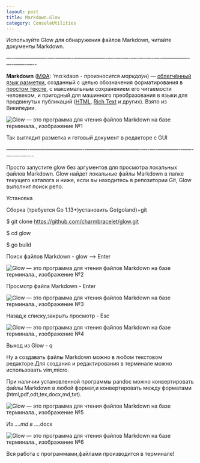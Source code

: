 ```yaml
---
layout: post
title: Markdown.Glow
category: ConsoleUtilities
---
```


Используйте Glow для обнаружения файлов Markdown, читайте документы Markdown.

—-——————-—-———-——————-—-—-—-—-—-—-—-—————-—-——-—--

**Markdown** ([МФА](https://vk.com/away.php?to=https%3A%2F%2Fru.wikipedia.org%2Fwiki%2F%CC%D4%C0&cc_key=): 'mɑːkdaʊn - произносится _маркда́ун_) — [облегчённый язык разметки](https://vk.com/away.php?to=https%3A%2F%2Fru.wikipedia.org%2Fwiki%2F%DF%E7%FB%EA_%F0%E0%E7%EC%E5%F2%EA%E8%23%CE%E1%EB%E5%E3%F7%B8%ED%ED%FB%E5_%FF%E7%FB%EA%E8_%F0%E0%E7%EC%E5%F2%EA%E8&cc_key= "https://ru.wikipedia.org/wiki/Язык_разметки#Облегчённые_языки_разметки"), созданный с целью обозначения форматирования в [простом тексте](https://vk.com/away.php?to=https%3A%2F%2Fru.wikipedia.org%2Fwiki%2F%D2%E5%EA%F1%F2%EE%E2%FB%E5_%E4%E0%ED%ED%FB%E5&cc_key=), с максимальным сохранением его читаемости человеком, и пригодный для машинного преобразования в языки для продвинутых публикаций ([HTML](https://vk.com/away.php?to=https%3A%2F%2Fru.wikipedia.org%2Fwiki%2FHTML&cc_key=), [Rich Text](https://vk.com/away.php?to=https%3A%2F%2Fru.wikipedia.org%2Fwiki%2FRich_Text_Format&cc_key=) и других). Взято из Википедии.

![Glow — это программа для чтения файлов Markdown на базе терминала., изображение №1](https://sun9-32.userapi.com/impg/BOIsmkDG6O-E5J26B3mv7QVjRbJ7SKv3cdTGUQ/55MCCUSH2oo.jpg?size=807x442&quality=95&sign=1b1e36b2afb7dbf9e04c02880112c67b&type=album)

Так выглядит разметка и готовый документ в редакторе с GUI

————-——————————-————-——————-—-—-————-——-—-—-—---

Просто запустите glow без аргументов для просмотра локальных файлов Markdown. Glow найдет локальные файлы Markdown в папке текущего каталога и ниже, если вы находитесь в репозитории Git, Glow выполнит поиск репо.

Установка

Сборка (требуется Go 1.13+)установить Go(goland)+git

$ git clone https://github.com/charmbracelet/glow.git

$ cd glow

$ go build

Поиск файлов Markdown - glow --> Enter

![Glow — это программа для чтения файлов Markdown на базе терминала., изображение №2](https://sun9-77.userapi.com/impg/_NjokjSIYF-h-3vztVPDCqMZg0yIjVmWI-cdmg/-Ppper_4PVY.jpg?size=807x442&quality=95&sign=c8e35586dc5a45dee5d3f702eea56a57&type=album)

Просмотр файла Markdown - Enter

![Glow — это программа для чтения файлов Markdown на базе терминала., изображение №3](https://sun9-15.userapi.com/impg/PWTKR7hjicE15-N5_hrsvNP3hznhSNN1cjRVYA/XjMajzZY5NM.jpg?size=807x442&quality=95&sign=b72bdebb83b6114c028ad5d037a91aa1&type=album)

Назад,к списку,закрыть просмотр - Esc

![Glow — это программа для чтения файлов Markdown на базе терминала., изображение №4](https://sun9-24.userapi.com/impg/T8HXFZW54AwuMuqKT91ezQnmcdF3Epec1_mz1w/LcajZUzAN0Y.jpg?size=807x442&quality=95&sign=7c7f9fe980059e793a2db734afb6cc94&type=album)

Выход из Glow - q

Ну а создавать файлы Markdown можно в любом текстовом редакторе.Для создания и редактирования в терминале можно использовать vim,micro.

При наличии установленной программы pandoc можно конвертировать файлы Markdown в любой формат,и конвертировать между форматами (html,pdf,odt,tex,docx,md,txt).

![Glow — это программа для чтения файлов Markdown на базе терминала., изображение №5](https://sun9-63.userapi.com/impg/fdTnJylhrBSE4neucOPOJ1J8uJ6i3lrB59x_pA/HGQoSUAMlz4.jpg?size=807x444&quality=95&sign=c55c73e78102e440ee073d85595f19f9&type=album)

Из …*.md в …*.docx

![Glow — это программа для чтения файлов Markdown на базе терминала., изображение №6](https://sun9-51.userapi.com/impg/-X_fhOIAQo8n7T4tlkNMelve7tB7fvK75liu6w/FFawTdyorJ8.jpg?size=807x444&quality=95&sign=503e4a2b1dfba4aef4ba31bc06999555&type=album)

Вся работа с программами,файлами производится в терминале!
